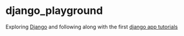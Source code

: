 # django_playground
Exploring [Django](https://www.djangoproject.com/) and following along with the first [django app tutorials](https://docs.djangoproject.com/en/1.8/intro/tutorial01/)

